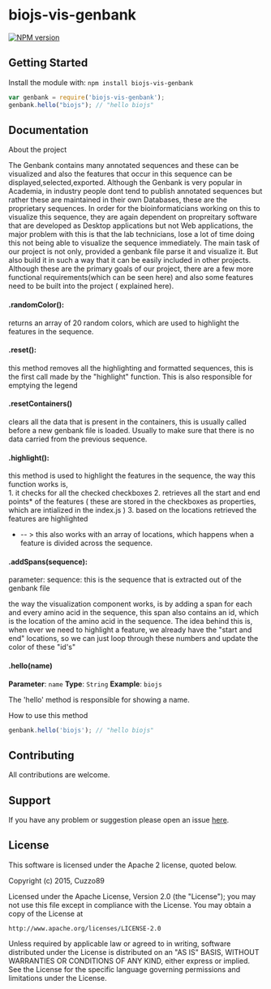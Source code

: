 # biojs-vis-genbank

[![NPM version](http://img.shields.io/npm/v/biojs-vis-genbank.svg)](https://www.npmjs.org/package/biojs-vis-genbank) 

> 

## Getting Started
Install the module with: `npm install biojs-vis-genbank`

```javascript
var genbank = require('biojs-vis-genbank');
genbank.hello("biojs"); // "hello biojs"
```

## Documentation

About the project

The Genbank contains many annotated sequences and these can be visualized and also the features that occur in this sequence can be displayed,selected,exported. Although the Genbank is very popular in Academia, in industry people dont tend to publish annotated sequences but rather these are maintained in their own Databases, these are the proprietary sequences. In order for the bioinformaticians working on this to visualize this sequence, they are again dependent on propreitary software that are developed as Desktop applications but not Web applications, the major problem with this is that the lab technicians, lose a lot of time doing this not being able to visualize the sequence immediately.
The main task of our project is not only, provided a genbank file parse it and visualize it. But also build it in such a way that it can be easily included in other projects. Although these are the primary goals of our project, there are a few more functional requirements(which can be seen here) and also some features need to be built into the project ( explained here).

#### .randomColor():

returns an array of 20 random colors, which are used to highlight the features in the sequence.

#### .reset():

this method removes all the highlighting and formatted sequences, this is the first call made by the "highlight" function. This is also responsible for emptying the legend

#### .resetContainers()

clears all the data that is present in the containers, this is usually called before a new genbank file is loaded. Usually to make sure that there is no data carried from the previous sequence.


#### .highlight():

this method is used to highlight the features in the sequence, the way this function works is, 	
	1. it checks for all the checked checkboxes
	2. retrieves all the start and end points* of the features ( these are stored in the checkboxes as properties, which are intialized in the index.js ) 
	3. based on the locations retrieved the features are highlighted
	
* -- > this also works with an array of locations, which happens when a feature is divided across the sequence.

 #### .addSpans(sequence):
 
 parameter: 
 sequence: this is the sequence that is extracted out of the genbank file
 
the way the visualization component works, is by adding a span for each and every amino acid in the sequence, this span also contains an id, which is the location of the amino acid in the sequence. The idea behind this is, when ever we need to highlight a feature, we already have the "start and end" locations, so we can just loop through these numbers and update the color of these "id's"

#### .hello(name)

**Parameter**: `name`
**Type**: `String`
**Example**: `biojs`

The 'hello' method is responsible for showing a name.

How to use this method

```javascript
genbank.hello('biojs'); // "hello biojs"
```

## Contributing

All contributions are welcome.

## Support

If you have any problem or suggestion please open an issue [here](https://github.com/Carlinho89/biojs-vis-genbank/issues).

## License 
This software is licensed under the Apache 2 license, quoted below.

Copyright (c) 2015, Cuzzo89

Licensed under the Apache License, Version 2.0 (the "License"); you may not
use this file except in compliance with the License. You may obtain a copy of
the License at

    http://www.apache.org/licenses/LICENSE-2.0

Unless required by applicable law or agreed to in writing, software
distributed under the License is distributed on an "AS IS" BASIS, WITHOUT
WARRANTIES OR CONDITIONS OF ANY KIND, either express or implied. See the
License for the specific language governing permissions and limitations under
the License.
